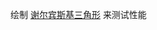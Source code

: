 绘制 [谢尔宾斯基三角形](https://zh.wikipedia.org/zh/%E8%AC%9D%E7%88%BE%E8%B3%93%E6%96%AF%E5%9F%BA%E4%B8%89%E8%A7%92%E5%BD%A2) 来测试性能
